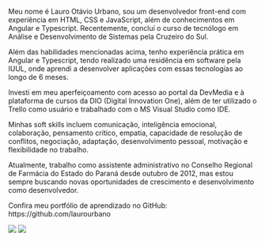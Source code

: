 <p>Meu nome é Lauro Otávio Urbano, sou um desenvolvedor front-end com experiência em HTML, CSS e JavaScript, além de conhecimentos em Angular e Typescript. Recentemente, concluí o curso de tecnólogo em Análise e Desenvolvimento de Sistemas pela Cruzeiro do Sul.</p>

<p>Além das habilidades mencionadas acima, tenho experiência prática em Angular e Typescript, tendo realizado uma residência em software pela IUUL, onde aprendi a desenvolver aplicações com essas tecnologias ao longo de 6 meses.</p>

<p>Investi em meu aperfeiçoamento com acesso ao portal da DevMedia e à plataforma de cursos da DIO (Digital Innovation One), além de ter utilizado o Trello como usuário e trabalhado com o MS Visual Studio como IDE.</p>

<p>Minhas soft skills incluem comunicação, inteligência emocional, colaboração, pensamento crítico, empatia, capacidade de resolução de conflitos, negociação, adaptação, desenvolvimento pessoal, motivação e flexibilidade no trabalho.</p>

<p>Atualmente, trabalho como assistente administrativo no Conselho Regional de Farmácia do Estado do Paraná desde outubro de 2012, mas estou sempre buscando novas oportunidades de crescimento e desenvolvimento como desenvolvedor.</p>

<p>Confira meu portfólio de aprendizado no GitHub: https://github.com/laurourbano</p>
  
  <div>
    <a href="https://instagram.com/lauro_otavio" target="_blank"><img src="https://img.shields.io/badge/-Instagram-%23E4405F?style=for-the-badge&logo=instagram&logoColor=white" target="_blank"></a>
    <a href="https://www.linkedin.com/in/admeadslauro" target="_blank"><img src="https://img.shields.io/badge/-LinkedIn-%230077B5?style=for-the-badge&logo=linkedin&logoColor=white" target="_blank"></a>
  </div>
